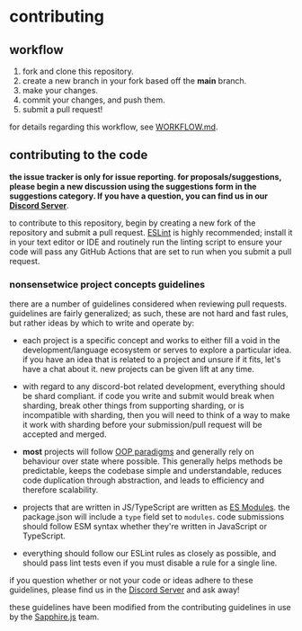 # contributing

## workflow

1. fork and clone this repository.
2. create a new branch in your fork based off the **main** branch.
3. make your changes.
4. commit your changes, and push them.
5. submit a pull request!

for details regarding this workflow, see [WORKFLOW.md][workflow].

## contributing to the code

**the issue tracker is only for issue reporting. for proposals/suggestions,
please begin a new discussion using the suggestions form in the suggestions
category. If you have a question, you can find us in our
[Discord Server][discord server]**.

to contribute to this repository, begin by creating a new fork of the
repository and submit a pull request. [ESLint] is highly recommended; install
it in your text editor or IDE and routinely run the linting script to ensure your
code will pass any GitHub Actions that are set to run when you submit a pull request.

### nonsensetwice project concepts guidelines

there are a number of guidelines considered when reviewing pull requests.
guidelines are fairly generalized; as such, these are not hard and fast rules,
but rather ideas by which to write and operate by:

- each project is a specific concept and works to either fill a void in the
  development/language ecosystem or serves to explore a particular idea. if
  you have an idea that is related to a project and unsure if it fits,
  let's have a chat about it. new projects can be given lift at any time.  

- with regard to any discord-bot related development, everything should be
  shard compliant. if code you write and submit would break when sharding,
  break other things from supporting sharding, or is incompatible with
  sharding, then you will need to think of a way to make it work with
  sharding before your submission/pull request will be accepted and merged.
- **most** projects will follow [OOP paradigms][oop paradigms] and generally
  rely on behaviour over state where possible. This generally helps methods
  be predictable, keeps the codebase simple and understandable, reduces code
  duplication through abstraction, and leads to efficiency and therefore
  scalability.
- projects that are written in JS/TypeScript are written as [ES Modules][esm]. the
  package.json will include a `type` field set to `modules`. code submissions
  should follow ESM syntax whether they're written in JavaScript or TypeScript.
- everything should follow our ESLint rules as closely as possible, and should
  pass lint tests even if you must disable a rule for a single line.

if you question whether or not your code or ideas adhere to these guidelines,
please find us in the [Discord Server][discord server] and ask away!

these guidelines have been modified from the contributing guidelines in use
by the [Sapphire.js][sapphire] team.

<!-- Link Dump -->

[discord server]: https://discord.gg/M8Aqgr3ftC
[eslint]: https://eslint.org/
[node.js]: https://nodejs.org/en/download/
[yarn]: https://yarnpkg.com/getting-started/install
[oop paradigms]: https://www.educative.io/blog/object-oriented-programming
[esm]: https://nodejs.org/api/esm.html
[sapphire]: https://github.com/sapphiredev/.github/blob/main/.github/CONTRIBUTING.md
[workflow]: https://github.com/nonsensetwice/.github/blob/main/.github/WORKFLOW.md